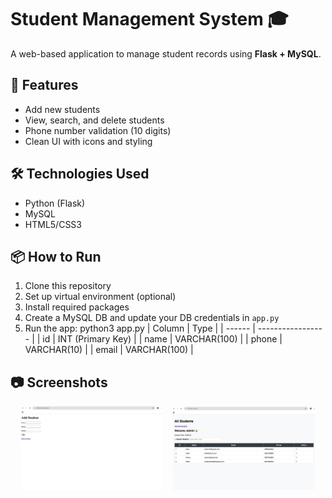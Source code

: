 # Student Management System 🎓

A web-based application to manage student records using **Flask + MySQL**.

## 🚀 Features

- Add new students
- View, search, and delete students
- Phone number validation (10 digits)
- Clean UI with icons and styling

## 🛠️ Technologies Used

- Python (Flask)
- MySQL
- HTML5/CSS3

## 📦 How to Run

1. Clone this repository  
2. Set up virtual environment (optional)
3. Install required packages  
4. Create a MySQL DB and update your DB credentials in `app.py`  
5. Run the app:
 python3 app.py
| Column | Type              |
| ------ | ----------------- |
| id     | INT (Primary Key) |
| name   | VARCHAR(100)      |
| phone  | VARCHAR(10)       |
| email  | VARCHAR(100)      |

## 📷 Screenshots

<p align="center">
  <img src="screenshot1.png" alt="Home Page" width="45%" />
  &nbsp;&nbsp;
  <img src="screenshot2.png" alt="Student List Page" width="45%" />
</p>